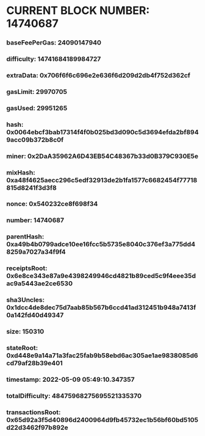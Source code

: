# CURRENT BLOCK NUMBER: 14740687

### baseFeePerGas: 24090147940
### difficulty: 14741684189984727
### extraData: 0x706f6f6c696e2e636f6d209d2db4f752d362cf
### gasLimit: 29970705
### gasUsed: 29951265
### hash: 0x0064ebcf3bab17314f4f0b025bd3d090c5d3694efda2bf8949acc09b372b8c0f
### miner: 0x2DaA35962A6D43EB54C48367b33d0B379C930E5e
### mixHash: 0xa48f4625aecc296c5edf32913de2b1fa1577c6682454f77718815d8241f3d3f8
### nonce: 0x540232ce8f698f34
### number: 14740687
### parentHash: 0xa49b4b0799adce10ee16fcc5b5735e8040c376ef3a775dd48259a7027a34f9f4
### receiptsRoot: 0x6e8ce343e87a9e4398249946cd4821b89ced5c9f4eee35dac9a5443ae2ce6530
### sha3Uncles: 0x1dcc4de8dec75d7aab85b567b6ccd41ad312451b948a7413f0a142fd40d49347
### size: 150310
### stateRoot: 0xd448e9a14a71a3fac25fab9b58ebd6ac305ae1ae9838085d6cd79af28b39e401
### timestamp: 2022-05-09 05:49:10.347357
### totalDifficulty: 48475968275695521335370
### transactionsRoot: 0x65d92a3f5d40896d2400964d9fb45732ec1b56bf60bd5105d22d3462f97b892e
